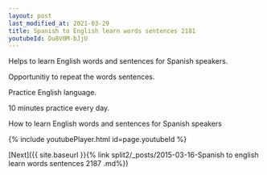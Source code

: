 ```yaml
---
layout: post
last_modified_at: 2021-03-29
title: Spanish to English learn words sentences 2181 
youtubeId: Du8V0M-bJjU
---
```

 
 
Helps to learn English words and sentences for Spanish speakers.

Opportunitiy to repeat the words sentences. 

Practice English language. 
 
10 minutes practice every day. 
 
How to learn English words and sentences for Spanish speakers 
 
{% include youtubePlayer.html id=page.youtubeId %}
 
 
[Next]({{ site.baseurl }}{% link  split2/_posts/2015-03-16-Spanish to english learn words sentences 2187 .md%})
 
